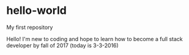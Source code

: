 # hello-world
My first repository

Hello!
I'm new to coding and hope to learn how to become a full stack developer by fall of 2017 (today is 3-3-2016)
